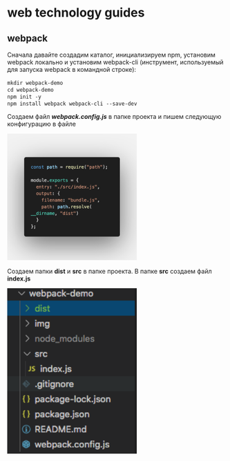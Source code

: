 # web technology guides

## webpack

Сначала давайте создадим каталог, инициализируем npm, установим webpack локально и установим webpack-cli (инструмент, используемый для запуска webpack в командной строке):

```
mkdir webpack-demo
cd webpack-demo
npm init -y
npm install webpack webpack-cli --save-dev
```

Создаем файл **_webpack.config.js_** в папке проекта и пишем следующую конфигурацию в файле

<img src="https://github.com/MrCronkite/guides/blob/master/webpack-demo/img/code.png" width = "300" >

Создаем папки **dist** и **src** в папке проекта. В папке **src** создаем файл **index.js**

<img src="https://github.com/MrCronkite/guides/blob/master/webpack-demo/img/code2.png" width = "300" >

